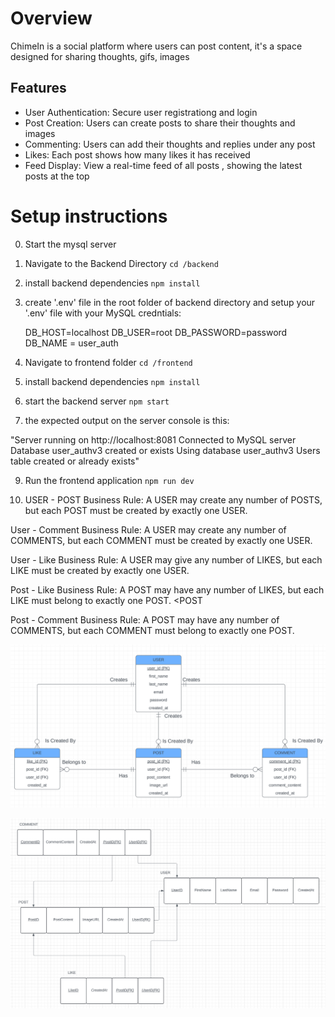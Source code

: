 # Overview

ChimeIn is a social platform where users can post content, it's a space designed for sharing thoughts, gifs, images

## Features

- User Authentication: Secure user registrationg and login
- Post Creation: Users can create posts to share their thoughts and images
- Commenting: Users can add their thoughts and replies under any post
- Likes: Each post shows how many likes it has received
- Feed Display: View a real-time feed of all posts , showing the latest posts at the top

# Setup instructions

0. Start the mysql server

1. Navigate to the Backend Directory
   `cd /backend`
2. install backend dependencies
   `npm install`
3. create '.env' file in the root folder of backend directory and setup your '.env' file with your MySQL credntials:

   DB_HOST=localhost
   DB_USER=root
   DB_PASSWORD=password
   DB_NAME = user_auth

4. Navigate to frontend folder
   `cd /frontend`

5. install backend dependencies
   `npm install`

6. start the backend server
   `npm start`

7. the expected output on the server console is this:

"Server running on http://localhost:8081
Connected to MySQL server
Database user_authv3 created or exists
Using database user_authv3
Users table created or already exists"

9. Run the frontend application
   `npm run dev`

10. USER - POST
    Business Rule: A USER may create any number of POSTS, but each POST must be created by exactly one USER.
    <entity> <minimum cardinality> <relationshop> <maximum> <cardinality> <entity>
    <USER> <may> <Create> <any number> <POSTS>
    <POST> <must be created by> <exactly one> <USER>

User - Comment
Business Rule: A USER may create any number of COMMENTS, but each COMMENT must be created by exactly one USER.
<USER> <may create> <any number> <COMMENTS>
<COMMENT> <must be created by> <exactly one> <USER>

User - Like
Business Rule: A USER may give any number of LIKES, but each LIKE must be created by exactly one USER.
<USER> <may> <give> <any number> <LIKES>
<LIKE> <must be created by> <exactly one> <USER>

Post - Like
Business Rule: A POST may have any number of LIKES, but each LIKE must belong to exactly one POST.
<POST> <may have> <any number> <LIKES>
<LIKE> <must belong to> <exactly one> <POST

Post - Comment
Business Rule: A POST may have any number of COMMENTS, but each COMMENT must belong to exactly one POST.
<POST> <may have> <any number> <COMMENTS>
<COMMENT> <must belong to> <exactly one> <POST>

![ERD Diagram](./ERD.png)

![Relations](./Relations.png)
